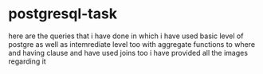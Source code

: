 # postgresql-task

here are the queries that i have done in which i have used basic level of postgre as well as intemrediate level too with aggregate functions to where and having clause and have used joins too 
i have provided all the images regarding it
